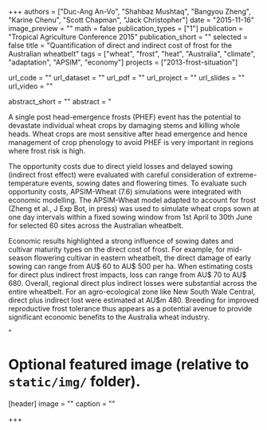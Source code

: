 +++
authors = ["Duc-Ang An-Vo", "Shahbaz Mushtaq", "Bangyou Zheng", "Karine Chenu", "Scott Chapman", "Jack Christopher"]
date = "2015-11-16"
image_preview = ""
math = false
publication_types = ["1"]
publication = "Tropical Agriculture Conference 2015"
publication_short = ""
selected = false
title = "Quantification of direct and indirect cost of frost for the Australian wheatbelt"
tags = ["wheat", "frost", "heat", "Australia", "climate", "adaptation", "APSIM", "economy"]
projects = ["2013-frost-situation"]

url_code = ""
url_dataset = ""
url_pdf = ""
url_project = ""
url_slides = ""
url_video = ""

abstract_short = ""
abstract = "<p>A single post head-emergence frosts (PHEF) event has the potential to devastate individual wheat crops by damaging stems and killing whole heads. Wheat crops are most sensitive after head emergence and hence management of crop phenology to avoid PHEF is very important in regions where frost risk is high. </p> <p>The opportunity costs due to direct yield losses and delayed sowing (indirect frost effect) were evaluated with careful consideration of extreme-temperature events, sowing dates and flowering times. To evaluate such opportunity costs, APSIM-Wheat (7.6) simulations were integrated with economic modelling. The APSIM-Wheat model adapted to account for frost (Zheng et al., J Exp Bot, in press) was used to simulate wheat crops sown at one day intervals within a fixed sowing window from 1st April to 30th June for selected 60 sites across the Australian wheatbelt. </p> <p>Economic results highlighted a strong influence of sowing dates and cultivar maturity types on the direct cost of frost. For example, for mid-season flowering cultivar in eastern wheatbelt, the direct damage of early sowing can range from AU$ 60 to AU$ 500 per ha. When estimating costs for direct plus indirect frost impacts, loss can range from AU$ 70 to AU$ 680. Overall, regional direct plus indirect losses were substantial across the entire wheatbelt. For an agro-ecological zone like New South Wale Central, direct plus indirect lost were estimated at AU$m 480. Breeding for improved reproductive frost tolerance thus appears as a potential avenue to provide significant economic benefits to the Australia wheat industry.</p>"



# Optional featured image (relative to `static/img/` folder).
[header]
image = ""
caption = ""

+++
